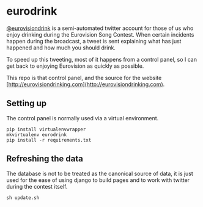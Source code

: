eurodrink
=========

[@eurovisiondrink](https://twitter.com/eurovisiondrink) is a semi-automated
twitter account for those of us who enjoy drinking during the Eurovision Song
Contest. When certain incidents happen during the broadcast, a tweet is sent
explaining what has just happened and how much you should drink.

To speed up this tweeting, most of it happens from a control panel, so I can
get back to enjoying Eurovision as quickly as possible.

This repo is that control panel, and the source for the website
[http://eurovisiondrinking.com](http://eurovisiondrinking.com).


## Setting up

The control panel is normally used via a virtual environment.

    pip install virtualenvwrapper
    mkvirtualenv eurodrink
    pip install -r requirements.txt

## Refreshing the data

The database is not to be treated as the canonical source of data, it is just
used for the ease of using django to build pages and to work with twitter
during the contest itself.

    sh update.sh
